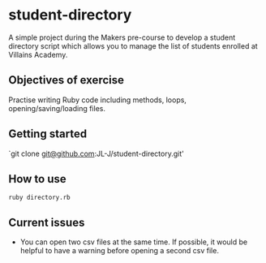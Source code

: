 # student-directory

A simple project during the Makers pre-course to develop a student directory script which allows you to manage the list of students enrolled at Villains Academy.

## Objectives of exercise ##
Practise writing Ruby code including methods, loops, opening/saving/loading files. 

## Getting started ##
`git clone git@github.com:JL-J/student-directory.git'

## How to use ##
``` shell 
ruby directory.rb
```

## Current issues ##
- You can open two csv files at the same time. If possible, it would be helpful to have a warning before opening a second csv file. 
